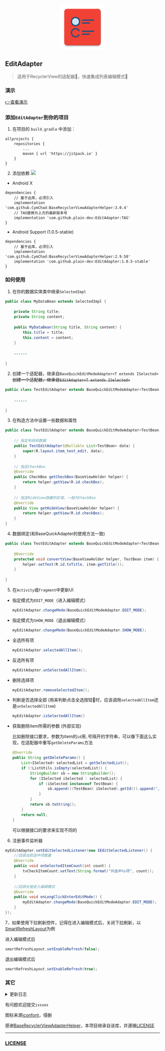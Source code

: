 <div align="center">
  <img src="./app/src/main/ic_launcher-web.png" width='150px' alt="ic_launcher-web">
</div>

## EditAdapter

>适用于RecyclerView的适配器🚥，快速集成列表编辑模式🧾

### 演示

[👉查看演示](screenshot/demo.gif)

### 添加`EditAdapter`到你的项目

1. 在项目的 `build.gradle` 中添加：

```
allprojects {
    repositories {
	    ...
	    maven { url 'https://jitpack.io' }
    }
}
```

2. 添加依赖 [![](https://jitpack.io/v/plain-dev/EditAdapter.svg)](https://jitpack.io/#plain-dev/EditAdapter)

- Android X

```
dependencies {
    // 基于此库，必须引入
    implementation 'com.github.CymChad:BaseRecyclerViewAdapterHelper:3.0.4'
    // TAG替换为上方的最新版本号
    implementation 'com.github.plain-dev:EditAdapter:TAG'
}
```

- Android Support (1.0.5-stable)

```
dependencies {
    // 基于此库，必须引入
    implementation 'com.github.CymChad:BaseRecyclerViewAdapterHelper:2.9.50'
    implementation 'com.github.plain-dev:EditAdapter:1.0.5-stable'
}
```

### 如何使用

1. 在你的数据实体类中继承`SelectedImpl`

```java
public class MyDataBean extends SelectedImpl {

    private String title;
    private String content;

    public MyDataBean(String title, String content) {
        this.title = title;
        this.content = content;
    }

  	......
    
}
```

2. 创建一个适配器，继承自`BaseQuickEditModeAdapter<T extends ISelected>` ~~创建一个适配器，继承自`EditAdapter<T extends ISelected>`~~

```java
public class TestEditAdapter extends BaseQuickEditModeAdapter<TestBean, BaseViewHolder> {
    
  	......
      
}
```

3. 在构造方法中设置一些数据和属性

```java
public class TestEditAdapter extends BaseQuickEditModeAdapter<TestBean, BaseViewHolder> {

    // 指定布局和数据
    public TestEditAdapter(@Nullable List<TestBean> data) {
        super(R.layout.item_test_edit, data);
    }

    // 指定CheckBox
    @Override
    public CheckBox getCheckBox(BaseViewHolder helper) {
        return helper.getView(R.id.checkBox);
    }

    // 指定HideView隐藏的区域，一般为CheckBox
    @Override
    public View getHideView(BaseViewHolder helper) {
        return helper.getView(R.id.checkBox);
    }
}
```

4. 数据绑定(和BaseQuickAdapter的使用方法一致)

```java
public class TestEditAdapter extends BaseQuickEditModeAdapter<TestBean, BaseViewHolder> {

    @Override
    protected void convertView(BaseViewHolder helper, TestBean item) {
        helper.setText(R.id.tvTitle, item.getTitle());
    }

}
```

5. 在`Activity`或`Fragment`中更新UI

  - 指定模式为`EDIT_MODE`（进入编辑模式）

    ```java
    myEditAdapter.changeMode(BaseQuickEditModeAdapter.EDIT_MODE);
    ```

  - 指定模式为`SHOW_MODE`（退出编辑模式）

    ```java
    myEditAdapter.changeMode(BaseQuickEditModeAdapter.SHOW_MODE);
    ```

  - 全选所有项

    ```java
    myEditAdapter.selectedAllItem();
    ```

  - 反选所有项

    ```java
    myEditAdapter.unSelectedAllItem();
    ```

  - 删除选择项

    ```java
    myEditAdapter.removeSelectedItem();
    ```

  - 判断是否选择全部 (用来判断点击全选按钮🔘时，应该调用`selectedAllItem`还是`unSelectedAllItem`)

    ```java
    myEditAdapter.isSelectedAllItem()
    ```
    
  - 获取删除item所需的参数 (外部实现)
  
    比如删除接口要求，参数为item的`id`用`,`号隔开的字符串，可以像下面这么实现，在适配器中重写`getDeleteParams`方法
    
    ```java
    @Override
    public String getDeleteParams() {
        List<ISelected> selectedList = getSelectedList();
        if (!ListUtils.isEmpty(selectedList)) {
            StringBuilder sb = new StringBuilder();
            for (ISelected iSelected : selectedList) {
                if (iSelected instanceof TestBean) {
                    sb.append(((TestBean) iSelected).getId()).append(",");
                }
            }
            return sb.toString();
        }
        return null;
    }
    ```
    
    可以根据接口的要求来实现不同的

6. 注册事件监听器

```java
myEditAdapter.setEditSelectedListener(new IEditSelectedListener() {
  	//回调当前选中项数量
    @Override
    public void onSelectedItemCount(int count) {
        tvCheckItemCount.setText(String.format("共选中%s项", count));
    }
		
  	//回调长按进入编辑模式
    @Override
    public void onLongClickEnterEditMode() {
        myEditAdapter.changeMode(BaseQuickEditModeAdapter.EDIT_MODE);
    }
});
```

7、如果使用下拉刷新控件，记得在进入编辑模式后，关闭下拉刷新，以[SmartRefreshLayout](https://github.com/scwang90/SmartRefreshLayout)为例

进入编辑模式后

```java
smartRefreshLayout.setEnableRefresh(false);
```

退出编辑模式后

```java
smartRefreshLayout.setEnableRefresh(true);
```

### 其它

<details close>

<summary>
更新日志
</summary>

#### v1.0.6-stable

本次更新内容如下

- 迁移到Android X
- 更新BaseRecyclerViewAdapterHelper版本到3.0.4

#### v1.0.5-stable

本次更新内容如下

- fix bug 🐛

#### v1.0.4-stable

本次更新内容如下

重构代码，改为继承`BaseQuickAdapter`实现，功能更强大

#### v1.0.3-alpha

本次更新内容如下

- fix:手动选择全部item后，再次点击全选按钮无效的问题
- add:为解决上述bug，新增一个方法判断当前是否选择全部

#### v1.0.2-alpha

本次更新内容如下

- add:长按进入编辑模式
- add:设置空数据视图
- modify:优化代码逻辑

#### v1.0.1-alpha

本次更新内容如下

- fix:滑到最底部删除元素时发生"Inconsistency detected"的问题

#### v1.0-alpha

- ~~首个预览版~~
- 有些问题，请使用新版

</details>

有问题欢迎提交`issues`

图标来源[iconfont](https://www.iconfont.cn/)，侵删

感谢[BaseRecyclerViewAdapterHelper](https://github.com/CymChad/BaseRecyclerViewAdapterHelper)，本项目继承自该库，并遵循[LICENSE](https://github.com/CymChad/BaseRecyclerViewAdapterHelper/blob/master/LICENSE)

---

### [LICENSE](https://github.com/plain-dev/EditAdapter/blob/master/LICENSE)
